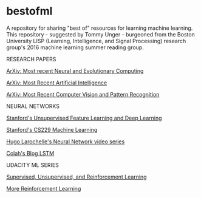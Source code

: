 # bestofml
A repository for sharing "best of" resources for learning machine learning. This repository - suggested by Tommy Unger - burgeoned from the Boston University LISP (Learning, Intelligence, and Signal Processing) research group's 2016 machine learning summer reading group.

RESEARCH PAPERS

[ArXiv: Most recent Neural and Evolutionary Computing](http://arxiv.org/list/cs.NE/recent)

[ArXiv: Most Recent Artificial Intelligence](http://arxiv.org/list/cs.AI/recent)

[ArXiv: Most Recent Computer Vision and Pattern Recognition](http://arxiv.org/list/cs.CV/recent)

NEURAL NETWORKS

[Stanford's Unsupervised Feature Learning and Deep Learning](http://deeplearning.stanford.edu/wiki/index.php/UFLDL_Tutorial)

[Stanford's CS229 Machine Learning](http://cs229.stanford.edu/materials.html)

[Hugo Larochelle's Neural Network video series](https://www.youtube.com/playlist?list=PL6Xpj9I5qXYEcOhn7TqghAJ6NAPrNmUBH)

[Colah's Blog LSTM](http://colah.github.io/posts/2015-08-Understanding-LSTMs/)

UDACITY ML SERIES

[Supervised, Unsupervised, and Reinforcement Learning](https://www.udacity.com/course/machine-learning--ud262)

[More Reinforcement Learning](https://www.udacity.com/course/reinforcement-learning--ud600)
